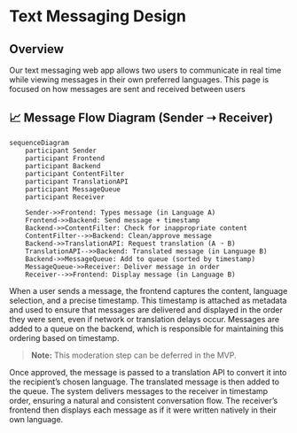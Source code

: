 # Text Messaging Design

## Overview

Our text messaging web app allows two users to communicate in real time while viewing messages in their own preferred languages. This page is focused on how messages are sent and received between users

## 📈 Message Flow Diagram (Sender ➝ Receiver)

```mermaid
sequenceDiagram
    participant Sender
    participant Frontend
    participant Backend
    participant ContentFilter
    participant TranslationAPI
    participant MessageQueue
    participant Receiver

    Sender->>Frontend: Types message (in Language A)
    Frontend->>Backend: Send message + timestamp
    Backend->>ContentFilter: Check for inappropriate content
    ContentFilter-->>Backend: Clean/approve message
    Backend->>TranslationAPI: Request translation (A ➝ B)
    TranslationAPI-->>Backend: Translated message (in Language B)
    Backend->>MessageQueue: Add to queue (sorted by timestamp)
    MessageQueue->>Receiver: Deliver message in order
    Receiver-->>Frontend: Display message (in Language B)

```
When a user sends a message, the frontend captures the content, language selection, and a precise timestamp. This timestamp is attached as metadata and used to ensure that messages are delivered and displayed in the order they were sent, even if network or translation delays occur. Messages are added to a queue on the backend, which is responsible for maintaining this ordering based on timestamp.

> **Note:** This moderation step can be deferred in the MVP.

Once approved, the message is passed to a translation API to convert it into the recipient’s chosen language. The translated message is then added to the queue. The system delivers messages to the receiver in timestamp order, ensuring a natural and consistent conversation flow. The receiver’s frontend then displays each message as if it were written natively in their own language.
